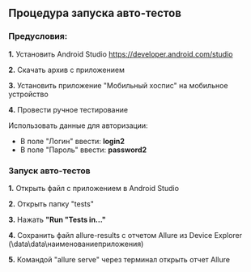 ## **Процедура запуска авто-тестов**


### **Предусловия:**
**1.** Установить Android Studio
https://developer.android.com/studio 

**2.** Скачать архив с приложением

**3.** Установить приложение "Мобильный хоспис" на мобильное устройство

**4.** Провести ручное тестирование 

  Использовать данные для авторизации:
- В поле "Логин" ввести: **login2**
- В поле "Пароль" ввести: **password2**


### **Запуск авто-тестов**

**1.** Открыть файл с приложением в Android Studio

**2.** Открыть папку "tests"

**3.** Нажать **"Run "Tests in..."**

**4.** Сохранить файл allure-results с отчетом Allure из Device Explorer (\\data\\data\\наименованиеприложения)

**5.** Командой "allure serve" через терминал открыть отчет Allure